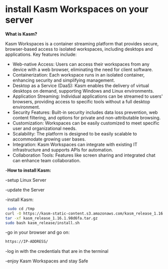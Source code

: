 # install Kasm Workspaces on your server
**What is Kasm?**

Kasm Workspaces is a container streaming platform that provides secure, browser-based access to isolated workspaces, including desktops and applications. Key features include:

  *  Web-native Access: Users can access their workspaces from any device with a web browser, eliminating the need for client software.
  *  Containerization: Each workspace runs in an isolated container, enhancing security and simplifying management.
  *  Desktop as a Service (DaaS): Kasm enables the delivery of virtual desktops on demand, supporting Windows and Linux environments.
  *  Application Streaming: Individual applications can be streamed to users' browsers, providing access to specific tools without a full desktop environment.
  *  Security Features: Built-in security includes data loss prevention, web content filtering, and options for private and non-attributable browsing.
  *  Customization: Workspaces can be easily customized to meet specific user and organizational needs.
  *  Scalability: The platform is designed to be easily scalable to accommodate growing user bases.
  *  Integration: Kasm Workspaces can integrate with existing IT infrastructure and supports APIs for automation.
  *  Collaboration Tools: Features like screen sharing and integrated chat can enhance team collaboration.



-**How to install Kasm:**

-setup Linux Server

-update the Server

-install Kasm:

  
```bash
 sudo cd /tmp
curl -O https://kasm-static-content.s3.amazonaws.com/kasm_release_1.16.1.98d6fa.tar.gz
tar -xf kasm_release_1.16.1.98d6fa.tar.gz
sudo bash kasm_release/install.sh
```

-go in your browser and go on:

  ```bash
  https://IP-ADDRESS/
```

-log in with the credentials that are in the terminal

-enjoy Kasm Workspaces and stay Safe
